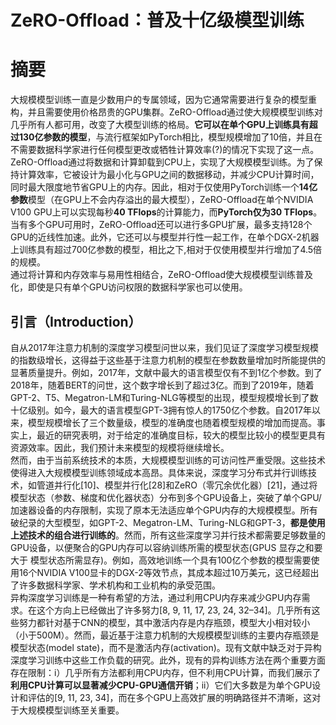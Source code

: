 # ZeRO-Offload：普及十亿级模型训练

# 摘要
大规模模型训练一直是少数用户的专属领域，因为它通常需要进行复杂的模型重构，并且需要使用价格昂贵的GPU集群。ZeRO-Offload通过使大规模模型训练对几乎所有人都可用，改变了大模型训练的格局。**它可以在单个GPU上训练具有超过130亿参数的模型**，与流行框架如PyTorch相比，模型规模增加了10倍，并且在不需要数据科学家进行任何模型更改或牺牲计算效率(?)的情况下实现了这一点。<br>
ZeRO-Offload通过将数据和计算卸载到CPU上，实现了大规模模型训练。为了保持计算效率，它被设计为最小化与GPU之间的数据移动，并减少CPU计算时间，同时最大限度地节省GPU上的内存。因此，相对于仅使用PyTorch训练一个**14亿参数**模型（在GPU上不会内存溢出的最大模型），ZeRO-Offload在单个NVIDIA V100 GPU上可以实现每秒**40 TFlops**的计算能力，而**PyTorch仅为30 TFlops**。当有多个GPU可用时，ZeRO-Offload还可以进行多GPU扩展，最多支持128个GPU的近线性加速。此外，它还可以与模型并行性一起工作，在单个DGX-2机器上训练具有超过700亿参数的模型，相比之下,相对于仅使用模型并行增加了4.5倍的规模。<br>
通过将计算和内存效率与易用性相结合，ZeRO-Offload使大规模模型训练普及化，即使是只有单个GPU访问权限的数据科学家也可以使用。<br>

## 引言（Introduction）
自从2017年注意力机制的深度学习模型问世以来，我们见证了深度学习模型规模的指数级增长，这得益于这些基于注意力机制的模型在参数数量增加时所能提供的显著质量提升。例如，2017年，文献中最大的语言模型仅有不到1亿个参数。到了2018年，随着BERT的问世，这个数字增长到了超过3亿。而到了2019年，随着GPT-2、T5、Megatron-LM和Turing-NLG等模型的出现，模型规模增长到了数十亿级别。如今，最大的语言模型GPT-3拥有惊人的1750亿个参数。自2017年以来，模型规模增长了三个数量级，模型的准确度也随着模型规模的增加而提高。事实上，最近的研究表明，对于给定的准确度目标，较大的模型比较小的模型更具有资源效率。因此，我们预计未来模型的规模将继续增长。<br>
然而，由于当前系统技术的本质，大规模模型训练的可访问性严重受限。这些技术使得进入大规模模型训练领域成本高昂。具体来说，深度学习分布式并行训练技术，如管道并行化[10]、模型并行化[28]和ZeRO（零冗余优化器）[21]，通过将模型状态（参数、梯度和优化器状态）分布到多个GPU设备上，突破了单个GPU/加速器设备的内存限制，实现了原本无法适应单个GPU内存的大规模模型。所有破纪录的大型模型，如GPT-2、Megatron-LM、Turing-NLG和GPT-3，**都是使用上述技术的组合进行训练的**。然而，所有这些深度学习并行技术都需要足够数量的GPU设备，以便聚合的GPU内存可以容纳训练所需的模型状态(GPUS 显存之和要大于 模型状态所需显存)。例如，高效地训练一个具有100亿个参数的模型需要使用16个NVIDIA V100显卡的DGX-2等效节点，其成本超过10万美元，这已经超出了许多数据科学家、学术机构和工业机构的承受范围。<br>
异构深度学习训练是一种有希望的方法，通过利用CPU内存来减少GPU内存需求。在这个方向上已经做出了许多努力[8, 9, 11, 17, 23, 24, 32–34]。几乎所有这些努力都针对基于CNN的模型，其中激活内存是内存瓶颈，模型大小相对较小（小于500M）。然而，最近基于注意力机制的大规模模型训练的主要内存瓶颈是模型状态(model state)，而不是激活内存(activation)。现有文献中缺乏对于异构深度学习训练中这些工作负载的研究。此外，现有的异构训练方法在两个重要方面存在限制：i）几乎所有方法都利用CPU内存，但不利用CPU计算，而我们展示了**利用CPU计算可以显著减少CPU-GPU通信开销**；ii）它们大多数是为单个GPU设计和评估的[9, 11, 23, 34]，而在多个GPU上高效扩展的明确路径并不清晰，这对于大规模模型训练至关重要。<br>
